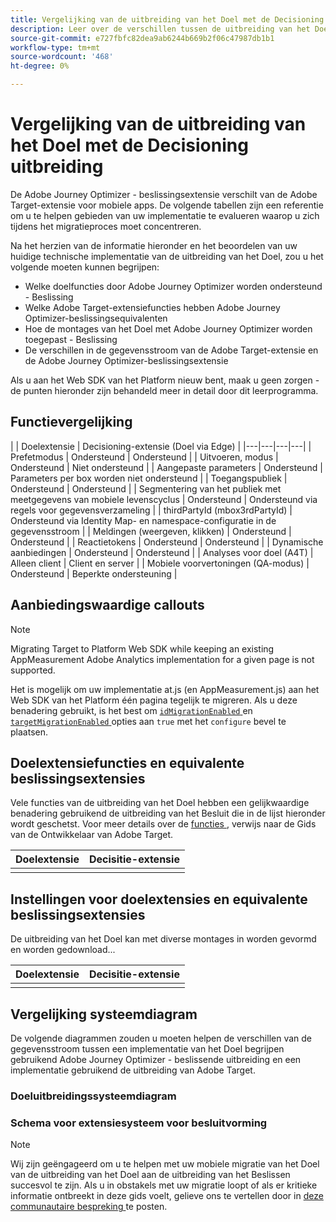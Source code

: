 ```yaml
---
title: Vergelijking van de uitbreiding van het Doel met de Decisioning uitbreiding
description: Leer over de verschillen tussen de uitbreiding van het Doel aan de uitbreiding van het Besluit met inbegrip van eigenschappen, functies, montages, en gegevensstroom.
source-git-commit: e727fbfc82dea9ab6244b669b2f06c47987db1b1
workflow-type: tm+mt
source-wordcount: '468'
ht-degree: 0%

---
```


# Vergelijking van de uitbreiding van het Doel met de Decisioning uitbreiding

De Adobe Journey Optimizer - beslissingsextensie verschilt van de Adobe Target-extensie voor mobiele apps. De volgende tabellen zijn een referentie om u te helpen gebieden van uw implementatie te evalueren waarop u zich tijdens het migratieproces moet concentreren.

Na het herzien van de informatie hieronder en het beoordelen van uw huidige technische implementatie van de uitbreiding van het Doel, zou u het volgende moeten kunnen begrijpen:

- Welke doelfuncties door Adobe Journey Optimizer worden ondersteund - Beslissing
- Welke Adobe Target-extensiefuncties hebben Adobe Journey Optimizer-beslissingsequivalenten
- Hoe de montages van het Doel met Adobe Journey Optimizer worden toegepast - Beslissing
- De verschillen in de gegevensstroom van de Adobe Target-extensie en de Adobe Journey Optimizer-beslissingsextensie

Als u aan het Web SDK van het Platform nieuw bent, maak u geen zorgen - de punten hieronder zijn behandeld meer in detail door dit leerprogramma.

## Functievergelijking

| | Doelextensie | Decisioning-extensie (Doel via Edge) |
|---|---|---|---|
| Prefetmodus | Ondersteund | Ondersteund |
| Uitvoeren, modus | Ondersteund | Niet ondersteund |
| Aangepaste parameters | Ondersteund | Parameters per box worden niet ondersteund |
| Toegangspubliek | Ondersteund | Ondersteund |
| Segmentering van het publiek met meetgegevens van mobiele levenscyclus | Ondersteund | Ondersteund via regels voor gegevensverzameling |
| thirdPartyId (mbox3rdPartyId) | Ondersteund via Identity Map- en namespace-configuratie in de gegevensstroom |
| Meldingen (weergeven, klikken) | Ondersteund | Ondersteund |
| Reactietokens | Ondersteund | Ondersteund |
| Dynamische aanbiedingen | Ondersteund | Ondersteund |
| Analyses voor doel (A4T) | Alleen client | Client en server |
| Mobiele voorvertoningen (QA-modus) | Ondersteund | Beperkte ondersteuning |



## Aanbiedingswaardige callouts

>[!NOTE]
>
>Migrating Target to Platform Web SDK while keeping an existing AppMeasurement Adobe Analytics implementation for a given page is not supported.
>
> Het is mogelijk om uw implementatie at.js (en AppMeasurement.js) aan het Web SDK van het Platform één pagina tegelijk te migreren. Als u deze benadering gebruikt, is het best om [`idMigrationEnabled` ](https://experienceleague.adobe.com/docs/experience-platform/edge/fundamentals/configuring-the-sdk.html#id-migration-enabled) en [`targetMigrationEnabled` ](https://experienceleague.adobe.com/docs/experience-platform/edge/fundamentals/configuring-the-sdk.html#targetMigrationEnabled) opties aan `true` met het `configure` bevel te plaatsen.

## Doelextensiefuncties en equivalente beslissingsextensies

Vele functies van de uitbreiding van het Doel hebben een gelijkwaardige benadering gebruikend de uitbreiding van het Besluit die in de lijst hieronder wordt geschetst. Voor meer details over de [ functies ](https://developer.adobe.com/target/implement/client-side/atjs/atjs-functions/atjs-functions/), verwijs naar de Gids van de Ontwikkelaar van Adobe Target.

| Doelextensie | Decisitie-extensie |
| --- | --- | 
| |  |

## Instellingen voor doelextensies en equivalente beslissingsextensies

De uitbreiding van het Doel kan met diverse montages in worden gevormd en worden gedownload...

| Doelextensie | Decisitie-extensie |
| --- | --- | 
| |  |


## Vergelijking systeemdiagram

De volgende diagrammen zouden u moeten helpen de verschillen van de gegevensstroom tussen een implementatie van het Doel begrijpen gebruikend Adobe Journey Optimizer - beslissende uitbreiding en een implementatie gebruikend de uitbreiding van Adobe Target.

### Doeluitbreidingssysteemdiagram



### Schema voor extensiesysteem voor besluitvorming




>[!NOTE]
>
>Wij zijn geëngageerd om u te helpen met uw mobiele migratie van het Doel van de uitbreiding van het Doel aan de uitbreiding van het Beslissen succesvol te zijn. Als u in obstakels met uw migratie loopt of als er kritieke informatie ontbreekt in deze gids voelt, gelieve ons te vertellen door in [ deze communautaire bespreking ](https://experienceleaguecommunities.adobe.com/t5/adobe-experience-platform-data/tutorial-discussion-migrate-target-from-at-js-to-web-sdk/m-p/575587#M463) te posten.

